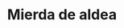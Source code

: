 ---
templateKey: song-detail
title: Mierda de aldea
lyrics: |-
  Todo este sabado m lo voy a pasar, pribando en mi casa, hasta reventar!! 
  Ya estoy harto, no quiero salir mas, siempre lo mismo, mierda d aldeaa
  En la cocina, tontos q saludar, gabatxos d mierda teniendo q aguantar,
  caras largas, la bronca matinal, siempre lo mismo, mierda d aldea!! 

  No hace falta q nos lo diga nadie, ya sabems q es un pataleo gratis, 
  no cambiara nunca esta situacion, siempre lo mismo, mierda d cancion!! 
  Todo este sabado m lo voy a pasar, comiendo pastillas, hasta reventar, 
  ya estoy harto, no kiero trabajar, siempre currando, mierda d aldeaa

  Todo este sabado m lo voy a pasar, tomando gotas, hasta alucinar,
  ya estoy harto, no kiero pensar mas, siempre muy serios, mierda d aldeaa!! 
  Todo este sabado m lo voy a pasar metido en el parking, venga a txatarrear!
  Ya estoy harto, no cabe ni uno mas, llen@ d coches, mierda d aldeaa!!
chords:
  - sequence: Bb Eb F Bb
    title: Base
trikitixa: '1'
audio:
  - file: /img/mierda-de-aldea.mp3
    title: Round 1 - Primera prueba Todos
  - file: /img/audios/Mierda de Aldea - Round 1 - Sin Voz.ogg
    title: Round 1 - Sin Voz
  - file: /img/audios/Mierda de Aldea - Round 1 - Sin Guitarra.ogg
    title: Round 1 - Sin Guitarra
  - file: /img/audios Mierda de Aldea - Round 1 - Sin Triki.ogg
    title: Round 1 - Sin Triki
---